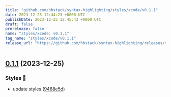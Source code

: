 ```yaml
---
title: "github.com/hbstack/syntax-highlighting/styles/xcode/v0.1.1"
date: 2023-12-25 12:44:23 +0000 UTC
publishDate: 2023-12-25 12:45:43 +0000 UTC
draft: false
prerelease: false
name: "styles/xcode: v0.1.1"
tag_name: "styles/xcode/v0.1.1"
release_url: "https://github.com/hbstack/syntax-highlighting/releases/tag/styles/xcode/v0.1.1"
---
```


## [0.1.1](https://github.com/hbstack/syntax-highlighting/compare/styles/xcode/v0.1.0...styles/xcode/v0.1.1) (2023-12-25)


### Styles 🎨

* update styles ([9468e5d](https://github.com/hbstack/syntax-highlighting/commit/9468e5d054f6c1775a1966bcf308506cebd2f804))
